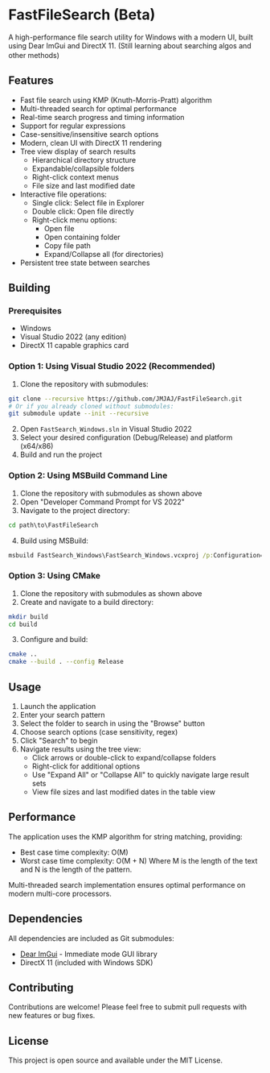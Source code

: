 # FastFileSearch (Beta)

A high-performance file search utility for Windows with a modern UI, built using Dear ImGui and DirectX 11.
(Still learning about searching algos and other methods) <img src="https://media.tenor.com/0z7sLx2ohBkAAAAi/tower-of-fantasy-tof.gif" width="16"/>

## Features

- Fast file search using KMP (Knuth-Morris-Pratt) algorithm
- Multi-threaded search for optimal performance
- Real-time search progress and timing information
- Support for regular expressions
- Case-sensitive/insensitive search options
- Modern, clean UI with DirectX 11 rendering
- Tree view display of search results
  - Hierarchical directory structure
  - Expandable/collapsible folders
  - Right-click context menus
  - File size and last modified date
- Interactive file operations:
  - Single click: Select file in Explorer
  - Double click: Open file directly
  - Right-click menu options:
    - Open file
    - Open containing folder
    - Copy file path
    - Expand/Collapse all (for directories)
- Persistent tree state between searches

## Building

### Prerequisites

- Windows
- Visual Studio 2022 (any edition)
- DirectX 11 capable graphics card

### Option 1: Using Visual Studio 2022 (Recommended)

1. Clone the repository with submodules:
```bash
git clone --recursive https://github.com/JMJAJ/FastFileSearch.git
# Or if you already cloned without submodules:
git submodule update --init --recursive
```

2. Open `FastSearch_Windows.sln` in Visual Studio 2022
3. Select your desired configuration (Debug/Release) and platform (x64/x86)
4. Build and run the project

### Option 2: Using MSBuild Command Line

1. Clone the repository with submodules as shown above
2. Open "Developer Command Prompt for VS 2022"
3. Navigate to the project directory:
```cmd
cd path\to\FastFileSearch
```
4. Build using MSBuild:
```cmd
msbuild FastSearch_Windows\FastSearch_Windows.vcxproj /p:Configuration=Release /p:Platform=x64
```

### Option 3: Using CMake

1. Clone the repository with submodules as shown above
2. Create and navigate to a build directory:
```bash
mkdir build
cd build
```
3. Configure and build:
```bash
cmake ..
cmake --build . --config Release
```

## Usage

1. Launch the application
2. Enter your search pattern
3. Select the folder to search in using the "Browse" button
4. Choose search options (case sensitivity, regex)
5. Click "Search" to begin
6. Navigate results using the tree view:
   - Click arrows or double-click to expand/collapse folders
   - Right-click for additional options
   - Use "Expand All" or "Collapse All" to quickly navigate large result sets
   - View file sizes and last modified dates in the table view

## Performance

The application uses the KMP algorithm for string matching, providing:
- Best case time complexity: O(M)
- Worst case time complexity: O(M + N)
Where M is the length of the text and N is the length of the pattern.

Multi-threaded search implementation ensures optimal performance on modern multi-core processors.

## Dependencies

All dependencies are included as Git submodules:
- [Dear ImGui](https://github.com/ocornut/imgui) - Immediate mode GUI library
- DirectX 11 (included with Windows SDK)

## Contributing

Contributions are welcome! Please feel free to submit pull requests with new features or bug fixes.

## License

This project is open source and available under the MIT License.
